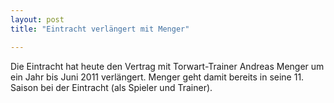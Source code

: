 ```yaml
---
layout: post
title: "Eintracht verlängert mit Menger"

---
```


Die Eintracht hat heute den Vertrag mit Torwart-Trainer Andreas Menger um ein Jahr bis Juni 2011 verlängert. Menger geht damit bereits in seine 11. Saison bei der Eintracht (als Spieler und Trainer). 


